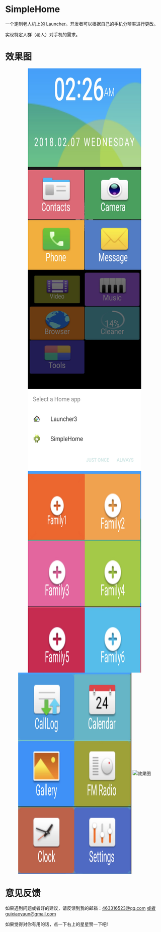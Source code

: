 # SimpleHome

一个定制老人机上的 Launcher。开发者可以根据自己的手机分辨率进行更改。

实现特定人群（老人）对手机的需求。

# 效果图

<div  align="center">    
<img src="https://github.com/guixiaoyuan/SimpleHome/blob/master/launcher.jpg" width = "360" height = "640" alt="效果图" align=center /></div>

<div  align="center">    
<img src="https://github.com/guixiaoyuan/SimpleHome/blob/master/launcher1.jpg" width = "360" height = "640" alt="效果图" align=center /></div>

<div  align="center">    
<img src="https://github.com/guixiaoyuan/SimpleHome/blob/master/contact.jpg" width = "360" height = "640" alt="效果图" align=center />

<img src="https://github.com/guixiaoyuan/SimpleHome/blob/master/menu.jpg" width = "360" height = "640" alt="效果图" align=center />
<img src="https://github.com/guixiaoyuan/SimpleHome/blob/master/menu1" width = "360" height = "640" alt="效果图" align=center />


</div>

# 意见反馈
如果遇到问题或者好的建议，请反馈到我的邮箱：463316523@qq.com 或者guixiaoyaun@gmail.com

如果觉得对你有用的话，点一下右上的星星赞一下吧!